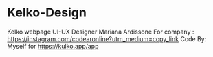 # Kelko-Design
Kelko webpage
UI-UX Designer Mariana Ardissone
For company : https://instagram.com/codearonline?utm_medium=copy_link
Code By: Myself
for https://kulko.app/app
